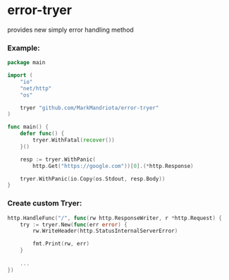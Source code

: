 # error-tryer
provides new simply error handling method

### Example:
```go
package main

import (
	"io"
	"net/http"
	"os"

	tryer "github.com/MarkMandriota/error-tryer"
)

func main() {
	defer func() {
		tryer.WithFatal(recover())
	}()

	resp := tryer.WithPanic(
		http.Get("https://google.com"))[0].(*http.Response)

	tryer.WithPanic(io.Copy(os.Stdout, resp.Body))
}
```

### Create custom Tryer:
```go
http.HandleFunc("/", func(rw http.ResponseWriter, r *http.Request) {
	try := tryer.New(func(err error) {
		rw.WriteHeader(http.StatusInternalServerError)

		fmt.Print(rw, err)
	}
	
	...
})
```
